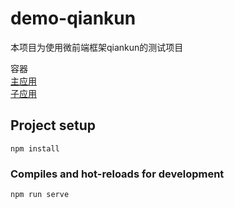 # demo-qiankun
本项目为使用微前端框架qiankun的测试项目

容器  
[主应用](https://github.com/ViavaCos/main)  
[子应用](https://github.com/ViavaCos/child-a)  


## Project setup
```
npm install
```

### Compiles and hot-reloads for development
```
npm run serve
```



